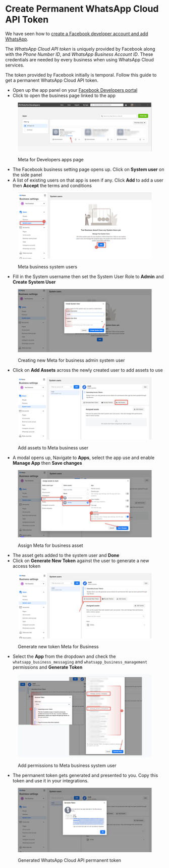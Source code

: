 # Create Permanent WhatsApp Cloud API Token

We have seen how to [create a Facebook developer account and add WhatsApp](../facebook-developer-account-with-whatsapp.md).

The _WhatsApp Cloud API token_ is uniquely provided by Facebook along with the  _Phone Number ID_, and _WhatsApp Business Account ID_. These credentials are needed by every business when using WhatsApp Cloud services.

The token provided by Facebook initially is temporal. Follow this guide to get a permanent WhatsApp Cloud API token.

* Open up the app panel on your [Facebook Developers portal](https://developers.facebook.com/apps)
* Click to open the business page linked to the app

<figure><img src="../../../../../.gitbook/assets/Meta for Developers apps page.png" alt=""><figcaption><p>Meta for Developers apps page</p></figcaption></figure>

* The Facebook business setting page opens up. Click on **System user** on the side panel
* A list of existing users on that app is seen if any. Click **Add** to add a user then **Accept** the terms and conditions

<figure><img src="../../../../../.gitbook/assets/Meta business system users.png" alt=""><figcaption><p>Meta business system users</p></figcaption></figure>

* Fill in the System username then set the System User Role to **Admin** and **Create System User**

<figure><img src="../../../../../.gitbook/assets/new Meta for business admin system user.png" alt=""><figcaption><p>Creating new Meta for business admin system user </p></figcaption></figure>

* Click on **Add Assets** across the newly created user to add assets to use

<figure><img src="../../../../../.gitbook/assets/Add assets to Meta business user.png" alt=""><figcaption><p>Add assets to Meta business user</p></figcaption></figure>

* A modal opens up, Navigate to **Apps**, select the app use and enable **Manage App** then **Save changes**

<figure><img src="../../../../../.gitbook/assets/Assign Meta for business asset.png" alt=""><figcaption><p>Assign Meta for business asset</p></figcaption></figure>

* The asset gets added to the system user and **Done**
* Click on **Generate New Token** against the user to generate a new access token

<figure><img src="../../../../../.gitbook/assets/Generate new token Meta for Business.png" alt=""><figcaption><p>Generate new token Meta for Business</p></figcaption></figure>

* Select the **App** from the dropdown and check the `whatsapp_business_messaging`  and `whatsapp_business_management` permissions and **Generate Token**

<figure><img src="../../../../../.gitbook/assets/Add permissions to Meta business system user.png" alt=""><figcaption><p>Add permissions to Meta business system user</p></figcaption></figure>

* The permanent token gets generated and presented to you. Copy this token and use it in your integrations.

<figure><img src="../../../../../.gitbook/assets/Generated WhatsApp Cloud API permanent token.png" alt=""><figcaption><p>Generated WhatsApp Cloud API permanent token</p></figcaption></figure>
